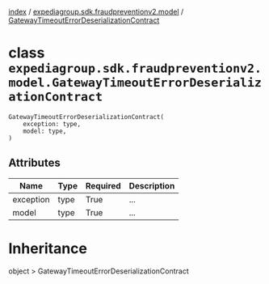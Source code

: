 [index](index.md) / [expediagroup.sdk.fraudpreventionv2.model](expediagroup.sdk.fraudpreventionv2.model.md) / [GatewayTimeoutErrorDeserializationContract](GatewayTimeoutErrorDeserializationContract.md)
# class `expediagroup.sdk.fraudpreventionv2.model.GatewayTimeoutErrorDeserializationContract`
```
GatewayTimeoutErrorDeserializationContract(
    exception: type,
    model: type,
)
```





## Attributes
    
    
        
    
        
    

|    Name   | Type | Required | Description |
|-----------|------|----------|-------------|
| exception | type |   True   |     ...     |
|   model   | type |   True   |     ...     |










# Inheritance
object  > GatewayTimeoutErrorDeserializationContract